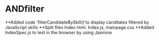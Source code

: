 # ANDfilter

 **Added code 'filterCandidateBySkill()'to display canditates filtered by JavaScript skills
 **Split files Index.html. Index.js, mainpage.css
 **Added IndexSpec.js to test in the browser by using Jasmine
